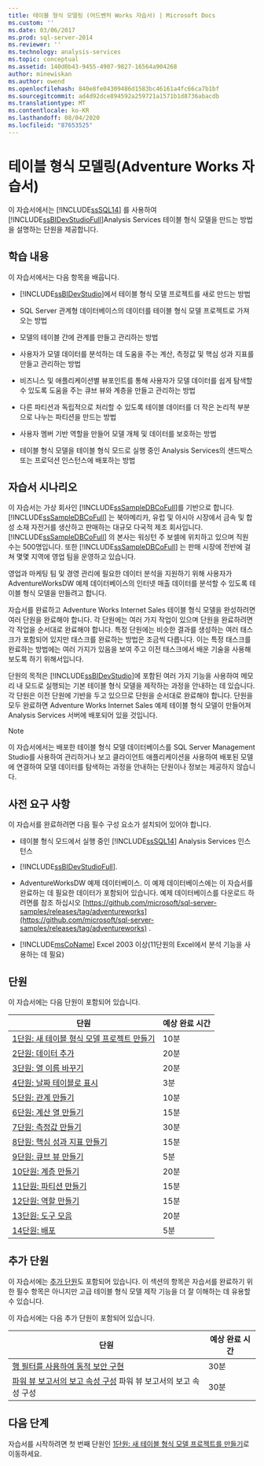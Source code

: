 ```yaml
---
title: 테이블 형식 모델링 (어드벤처 Works 자습서) | Microsoft Docs
ms.custom: ''
ms.date: 03/06/2017
ms.prod: sql-server-2014
ms.reviewer: ''
ms.technology: analysis-services
ms.topic: conceptual
ms.assetid: 140d0b43-9455-4907-9827-16564a904268
author: minewiskan
ms.author: owend
ms.openlocfilehash: 840e8fe04309486d1583bc46161a4fc66ca7b1bf
ms.sourcegitcommit: ad4d92dce894592a259721a1571b1d8736abacdb
ms.translationtype: MT
ms.contentlocale: ko-KR
ms.lasthandoff: 08/04/2020
ms.locfileid: "87653525"
---
```

# <a name="tabular-modeling-adventure-works-tutorial"></a>테이블 형식 모델링(Adventure Works 자습서)
  이 자습서에서는 [!INCLUDE[ssSQL14](../includes/sssql14-md.md)] 를 사용하여 [!INCLUDE[ssBIDevStudioFull](../includes/ssbidevstudiofull-md.md)]Analysis Services 테이블 형식 모델을 만드는 방법을 설명하는 단원을 제공합니다.  
  
## <a name="what-you-will-learn"></a>학습 내용  
 이 자습서에서는 다음 항목을 배웁니다.  
  
-   [!INCLUDE[ssBIDevStudio](../includes/ssbidevstudio-md.md)]에서 테이블 형식 모델 프로젝트를 새로 만드는 방법  
  
-   SQL Server 관계형 데이터베이스의 데이터를 테이블 형식 모델 프로젝트로 가져오는 방법  
  
-   모델의 테이블 간에 관계를 만들고 관리하는 방법  
  
-   사용자가 모델 데이터를 분석하는 데 도움을 주는 계산, 측정값 및 핵심 성과 지표를 만들고 관리하는 방법  
  
-   비즈니스 및 애플리케이션별 뷰포인트를 통해 사용자가 모델 데이터를 쉽게 탐색할 수 있도록 도움을 주는 큐브 뷰와 계층을 만들고 관리하는 방법  
  
-   다른 파티션과 독립적으로 처리할 수 있도록 테이블 데이터를 더 작은 논리적 부분으로 나누는 파티션을 만드는 방법  
  
-   사용자 멤버 기반 역할을 만들어 모델 개체 및 데이터를 보호하는 방법  
  
-   테이블 형식 모델을 테이블 형식 모드로 실행 중인 Analysis Services의 샌드박스 또는 프로덕션 인스턴스에 배포하는 방법  
  
## <a name="tutorial-scenario"></a>자습서 시나리오  
 이 자습서는 가상 회사인 [!INCLUDE[ssSampleDBCoFull](../includes/sssampledbcofull-md.md)]를 기반으로 합니다. [!INCLUDE[ssSampleDBCoFull](../includes/sssampledbcofull-md.md)] 는 북아메리카, 유럽 및 아시아 시장에서 금속 및 합성 소재 자전거를 생산하고 판매하는 대규모 다국적 제조 회사입니다. [!INCLUDE[ssSampleDBCoFull](../includes/sssampledbcofull-md.md)] 의 본사는 워싱턴 주 보셀에 위치하고 있으며 직원 수는 500명입니다. 또한 [!INCLUDE[ssSampleDBCoFull](../includes/sssampledbcofull-md.md)] 는 판매 시장에 전반에 걸쳐 몇몇 지역에 영업 팀을 운영하고 있습니다.  
  
 영업과 마케팅 팀 및 경영 관리에 필요한 데이터 분석을 지원하기 위해 사용자가 AdventureWorksDW 예제 데이터베이스의 인터넷 매출 데이터를 분석할 수 있도록 테이블 형식 모델을 만들려고 합니다.  
  
 자습서를 완료하고 Adventure Works Internet Sales 테이블 형식 모델을 완성하려면 여러 단원을 완료해야 합니다. 각 단원에는 여러 가지 작업이 있으며 단원을 완료하려면 각 작업을 순서대로 완료해야 합니다. 특정 단원에는 비슷한 결과를 생성하는 여러 태스크가 포함되어 있지만 태스크를 완료하는 방법은 조금씩 다릅니다. 이는 특정 태스크를 완료하는 방법에는 여러 가지가 있음을 보여 주고 이전 태스크에서 배운 기술을 사용해 보도록 하기 위해서입니다.  
  
 단원의 목적은 [!INCLUDE[ssBIDevStudio](../includes/ssbidevstudio-md.md)]에 포함된 여러 가지 기능을 사용하여 메모리 내 모드로 실행되는 기본 테이블 형식 모델을 제작하는 과정을 안내하는 데 있습니다. 각 단원은 이전 단원에 기반을 두고 있으므로 단원을 순서대로 완료해야 합니다. 단원을 모두 완료하면 Adventure Works Internet Sales 예제 테이블 형식 모델이 만들어져 Analysis Services 서버에 배포되어 있을 것입니다.  
  
> [!NOTE]  
>  이 자습서에서는 배포한 테이블 형식 모델 데이터베이스를 SQL Server Management Studio를 사용하여 관리하거나 보고 클라이언트 애플리케이션을 사용하여 배포된 모델에 연결하여 모델 데이터를 탐색하는 과정을 안내하는 단원이나 정보는 제공하지 않습니다.  
  
## <a name="prerequisites"></a>사전 요구 사항  
 이 자습서를 완료하려면 다음 필수 구성 요소가 설치되어 있어야 합니다.  
  
-   테이블 형식 모드에서 실행 중인 [!INCLUDE[ssSQL14](../includes/sssql14-md.md)] Analysis Services 인스턴스  
  
-   [!INCLUDE[ssBIDevStudioFull](../includes/ssbidevstudiofull-md.md)].  
  
-   AdventureWorksDW 예제 데이터베이스. 이 예제 데이터베이스에는 이 자습서를 완료하는 데 필요한 데이터가 포함되어 있습니다. 예제 데이터베이스를 다운로드 하려면를 참조 하십시오 [https://github.com/microsoft/sql-server-samples/releases/tag/adventureworks](https://github.com/microsoft/sql-server-samples/releases/tag/adventureworks) .  
  
-   [!INCLUDE[msCoName](../includes/msconame-md.md)] Excel 2003 이상(11단원의 Excel에서 분석 기능을 사용하는 데 필요)  
  
## <a name="lessons"></a>단원  
 이 자습서에는 다음 단원이 포함되어 있습니다.  
  
|단원|예상 완료 시간|  
|------------|--------------------------------|  
|[1단원: 새 테이블 형식 모델 프로젝트 만들기](lesson-1-create-a-new-tabular-model-project.md)|10분|  
|[2단원: 데이터 추가](lesson-2-add-data.md)|20분|  
|[3단원: 열 이름 바꾸기](rename-columns.md)|20분|  
|[4단원: 날짜 테이블로 표시](lesson-3-mark-as-date-table.md)|3분|  
|[5단원: 관계 만들기](lesson-4-create-relationships.md)|10분|  
|[6단원: 계산 열 만들기](lesson-5-create-calculated-columns.md)|15분|  
|[7단원: 측정값 만들기](lesson-6-create-measures.md)|30분|  
|[8단원: 핵심 성과 지표 만들기](lesson-7-create-key-performance-indicators.md)|15분|  
|[9단원: 큐브 뷰 만들기](lesson-8-create-perspectives.md)|5분|  
|[10단원: 계층 만들기](lesson-9-create-hierarchies.md)|20분|  
|[11단원: 파티션 만들기](lesson-10-create-partitions.md)|15분|  
|[12단원: 역할 만들기](lesson-11-create-roles.md)|15분|  
|[13단원: 도구 모음](lesson-12-analyze-in-excel.md)|20분|  
|[14단원: 배포](lesson-13-deploy.md)|5분|  
  
## <a name="supplemental-lessons"></a>추가 단원  
 이 자습서에는 [추가 단원](../tutorials/supplemental-lessons.md)도 포함되어 있습니다. 이 섹션의 항목은 자습서를 완료하기 위한 필수 항목은 아니지만 고급 테이블 형식 모델 제작 기능을 더 잘 이해하는 데 유용할 수 있습니다.  
  
 이 자습서에는 다음 추가 단원이 포함되어 있습니다.  
  
|단원|예상 완료 시간|  
|------------|--------------------------------|  
|[행 필터를 사용하여 동적 보안 구현](../tutorials/implement-dynamic-security-by-using-row-filters.md)|30분|  
|[파워 뷰 보고서의 보고 속성 구성](supplemental-lesson-configure-reporting-properties-for-power-view-reports.md) 파워 뷰 보고서의 보고 속성 구성|30분|  
  
## <a name="next-step"></a>다음 단계  
 자습서를 시작하려면 첫 번째 단원인 [1단원: 새 테이블 형식 모델 프로젝트를 만들기](lesson-1-create-a-new-tabular-model-project.md)로 이동하세요.  
  
  
